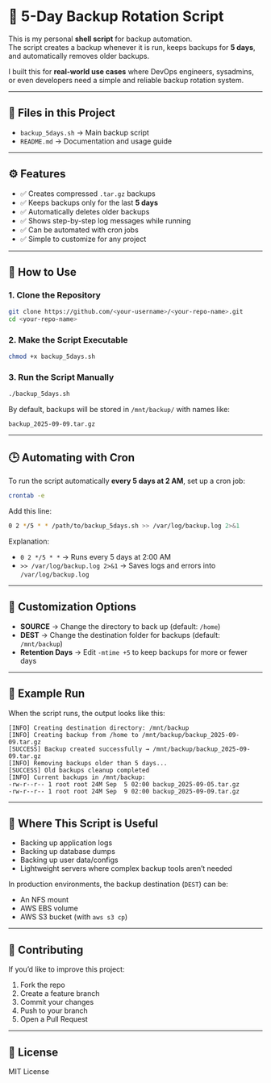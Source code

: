 # 🔐 5-Day Backup Rotation Script

This is my personal **shell script** for backup automation.  
The script creates a backup whenever it is run, keeps backups for **5 days**, and automatically removes older backups.  

I built this for **real-world use cases** where DevOps engineers, sysadmins, or even developers need a simple and reliable backup rotation system.  

---

## 📂 Files in this Project

- `backup_5days.sh` → Main backup script  
- `README.md` → Documentation and usage guide  

---

## ⚙️ Features

- ✅ Creates compressed `.tar.gz` backups  
- ✅ Keeps backups only for the last **5 days**  
- ✅ Automatically deletes older backups  
- ✅ Shows step-by-step log messages while running  
- ✅ Can be automated with cron jobs  
- ✅ Simple to customize for any project  

---

## 🚀 How to Use

### 1. Clone the Repository
```bash
git clone https://github.com/<your-username>/<your-repo-name>.git
cd <your-repo-name>
```

### 2. Make the Script Executable
```bash
chmod +x backup_5days.sh
```

### 3. Run the Script Manually
```bash
./backup_5days.sh
```

By default, backups will be stored in `/mnt/backup/` with names like:  
```
backup_2025-09-09.tar.gz
```

---

## 🕒 Automating with Cron

To run the script automatically **every 5 days at 2 AM**, set up a cron job:  

```bash
crontab -e
```

Add this line:  
```bash
0 2 */5 * * /path/to/backup_5days.sh >> /var/log/backup.log 2>&1
```

Explanation:  
- `0 2 */5 * *` → Runs every 5 days at 2:00 AM  
- `>> /var/log/backup.log 2>&1` → Saves logs and errors into `/var/log/backup.log`  

---

## 🔧 Customization Options

- **SOURCE** → Change the directory to back up (default: `/home`)  
- **DEST** → Change the destination folder for backups (default: `/mnt/backup`)  
- **Retention Days** → Edit `-mtime +5` to keep backups for more or fewer days  

---

## 🧪 Example Run

When the script runs, the output looks like this:  

```
[INFO] Creating destination directory: /mnt/backup
[INFO] Creating backup from /home to /mnt/backup/backup_2025-09-09.tar.gz
[SUCCESS] Backup created successfully → /mnt/backup/backup_2025-09-09.tar.gz
[INFO] Removing backups older than 5 days...
[SUCCESS] Old backups cleanup completed
[INFO] Current backups in /mnt/backup:
-rw-r--r-- 1 root root 24M Sep  5 02:00 backup_2025-09-05.tar.gz
-rw-r--r-- 1 root root 24M Sep  9 02:00 backup_2025-09-09.tar.gz
```

---

## 📘 Where This Script is Useful

- Backing up application logs  
- Backing up database dumps  
- Backing up user data/configs  
- Lightweight servers where complex backup tools aren’t needed  

In production environments, the backup destination (`DEST`) can be:  
- An NFS mount  
- AWS EBS volume  
- AWS S3 bucket (with `aws s3 cp`)  

---

## 🤝 Contributing

If you’d like to improve this project:  
1. Fork the repo  
2. Create a feature branch  
3. Commit your changes  
4. Push to your branch  
5. Open a Pull Request  

---

## 📝 License

MIT License
